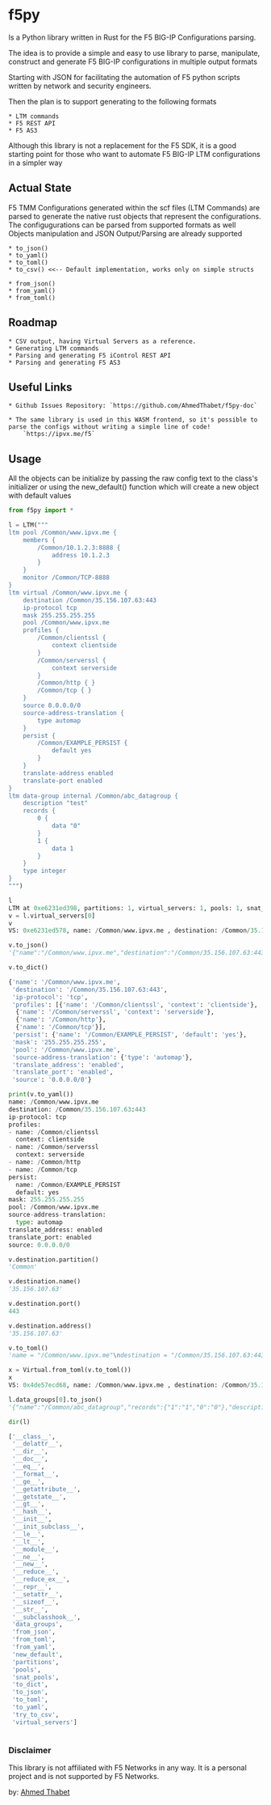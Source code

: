# f5py

Is a Python library written in Rust for the F5 BIG-IP Configurations parsing.

The idea is to provide a simple and easy to use library to parse, manipulate, construct and generate F5 BIG-IP configurations in multiple output formats

Starting with JSON for facilitating the automation of F5 python scripts written by network and security engineers.

Then the plan is to support generating to the following formats

    * LTM commands
    * F5 REST API
    * F5 AS3

Although this library is not a replacement for the F5 SDK, it is a good starting point for those who want to automate F5 BIG-IP LTM configurations in a simpler way

## Actual State

F5 TMM Configurations generated within the scf files (LTM Commands) are parsed to generate the native rust objects that represent the configurations.
The configugurations can be parsed from supported formats as well
Objects manipulation and JSON Output/Parsing are already supported
  
    * to_json()
    * to_yaml()
    * to_toml()
    * to_csv() <<-- Default implementation, works only on simple structs

    * from_json()
    * from_yaml()
    * from_toml()

## Roadmap
    
    * CSV output, having Virtual Servers as a reference. 
    * Generating LTM commands
    * Parsing and generating F5 iControl REST API
    * Parsing and generating F5 AS3
  
## Useful Links

    * Github Issues Repository: `https://github.com/AhmedThabet/f5py-doc`
    
    * The same library is used in this WASM frontend, so it's possible to parse the configs without writing a simple line of code!
        `https://ipvx.me/f5`
    
## Usage

All the objects can be initialize by passing the raw config text to the class's initializer
or using the new_default() function which will create a new object with default values

```python
from f5py import *

l = LTM("""
ltm pool /Common/www.ipvx.me {
    members {
        /Common/10.1.2.3:8888 {
            address 10.1.2.3
        }
    }
    monitor /Common/TCP-8888
}
ltm virtual /Common/www.ipvx.me {
    destination /Common/35.156.107.63:443
    ip-protocol tcp
    mask 255.255.255.255
    pool /Common/www.ipvx.me
    profiles {
        /Common/clientssl {
            context clientside
        }
        /Common/serverssl {
            context serverside
        }
        /Common/http { }
        /Common/tcp { }
    }
    source 0.0.0.0/0
    source-address-translation {
        type automap
    }
    persist {
        /Common/EXAMPLE_PERSIST {
            default yes
        }
    }
    translate-address enabled
    translate-port enabled
}
ltm data-group internal /Common/abc_datagroup {
    description "test"
    records {
        0 {
            data "0"
        }
        1 {
            data 1
        }
    }
    type integer
}
""")

l
LTM at 0xe6231ed398, partitions: 1, virtual_servers: 1, pools: 1, snat_pools: 0, data_groups: 1
v = l.virtual_servers[0]
v
VS: 0xe6231ed578, name: /Common/www.ipvx.me , destination: /Common/35.156.107.63:443

v.to_json()
'{"name":"/Common/www.ipvx.me","destination":"/Common/35.156.107.63:443","ip-protocol":"tcp","profiles":[{"name":"/Common/clientssl","context":"clientside"},{"name":"/Common/serverssl","context":"serverside"},{"name":"/Common/http"},{"name":"/Common/tcp"}],"persist":{"name":"/Common/EXAMPLE_PERSIST","default":"yes"},"mask":"255.255.255.255","pool":"/Common/www.ipvx.me","source-address-translation":{"type":"automap"},"translate_address":"enabled","translate_port":"enabled","source":"0.0.0.0/0"}'

v.to_dict()

{'name': '/Common/www.ipvx.me',
 'destination': '/Common/35.156.107.63:443',
 'ip-protocol': 'tcp',
 'profiles': [{'name': '/Common/clientssl', 'context': 'clientside'},
  {'name': '/Common/serverssl', 'context': 'serverside'},
  {'name': '/Common/http'},
  {'name': '/Common/tcp'}],
 'persist': {'name': '/Common/EXAMPLE_PERSIST', 'default': 'yes'},
 'mask': '255.255.255.255',
 'pool': '/Common/www.ipvx.me',
 'source-address-translation': {'type': 'automap'},
 'translate_address': 'enabled',
 'translate_port': 'enabled',
 'source': '0.0.0.0/0'}

print(v.to_yaml())
name: /Common/www.ipvx.me
destination: /Common/35.156.107.63:443
ip-protocol: tcp
profiles:
- name: /Common/clientssl
  context: clientside
- name: /Common/serverssl
  context: serverside
- name: /Common/http
- name: /Common/tcp
persist:
  name: /Common/EXAMPLE_PERSIST
  default: yes
mask: 255.255.255.255
pool: /Common/www.ipvx.me
source-address-translation:
  type: automap
translate_address: enabled
translate_port: enabled
source: 0.0.0.0/0

v.destination.partition()
'Common'

v.destination.name()
'35.156.107.63'

v.destination.port()
443

v.destination.address()
'35.156.107.63'

v.to_toml()
'name = "/Common/www.ipvx.me"\ndestination = "/Common/35.156.107.63:443"\nip-protocol = "tcp"\nmask = "255.255.255.255"\npool = "/Common/www.ipvx.me"\ntranslate_address = "enabled"\ntranslate_port = "enabled"\nsource = "0.0.0.0/0"\n\n[[profiles]]\nname = "/Common/clientssl"\ncontext = "clientside"\n\n[[profiles]]\nname = "/Common/serverssl"\ncontext = "serverside"\n\n[[profiles]]\nname = "/Common/http"\n\n[[profiles]]\nname = "/Common/tcp"\n\n[persist]\nname = "/Common/EXAMPLE_PERSIST"\ndefault = "yes"\n\n[source-address-translation]\ntype = "automap"\n'

x = Virtual.from_toml(v.to_toml())
x
VS: 0x4de57ecd68, name: /Common/www.ipvx.me , destination: /Common/35.156.107.63:44

l.data_groups[0].to_json()
'{"name":"/Common/abc_datagroup","records":{"1":"1","0":"0"},"description":"test","type":"integer"}'

dir(l)

['__class__',
 '__delattr__',
 '__dir__',
 '__doc__',
 '__eq__',
 '__format__',
 '__ge__',
 '__getattribute__',
 '__getstate__',
 '__gt__',
 '__hash__',
 '__init__',
 '__init_subclass__',
 '__le__',
 '__lt__',
 '__module__',
 '__ne__',
 '__new__',
 '__reduce__',
 '__reduce_ex__',
 '__repr__',
 '__setattr__',
 '__sizeof__',
 '__str__',
 '__subclasshook__',
 'data_groups',
 'from_json',
 'from_toml',
 'from_yaml',
 'new_default',
 'partitions',
 'pools',
 'snat_pools',
 'to_dict',
 'to_json',
 'to_toml',
 'to_yaml',
 'try_to_csv',
 'virtual_servers']



```

### Disclaimer

This library is not affiliated with F5 Networks in any way. It is a personal project and is not supported by F5 Networks.

by: <a href="https://www.linkedin.com/in/ahmedthabet/" target="_blank">Ahmed Thabet</a>